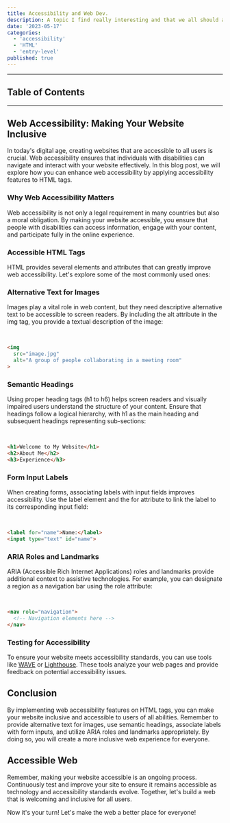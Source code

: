 ```yaml
---
title: Accessibility and Web Dev.
description: A topic I find really interesting and that we all should add to our skills tree.
date: '2023-05-17'
categories:
  - 'accessibility'
  - 'HTML'
  - 'entry-level'
published: true
---
```


---

## Table of Contents

---

## Web Accessibility: Making Your Website Inclusive
In today's digital age, creating websites that are accessible to all users is crucial. Web accessibility ensures that individuals with disabilities can navigate and interact with your website effectively. In this blog post, we will explore how you can enhance web accessibility by applying accessibility features to HTML tags.

### Why Web Accessibility Matters
Web accessibility is not only a legal requirement in many countries but also a moral obligation. By making your website accessible, you ensure that people with disabilities can access information, engage with your content, and participate fully in the online experience.

### Accessible HTML Tags
HTML provides several elements and attributes that can greatly improve web accessibility. Let's explore some of the most commonly used ones:

### Alternative Text for Images
Images play a vital role in web content, but they need descriptive alternative text to be accessible to screen readers. By including the alt attribute in the img tag, you provide a textual description of the image:

<br/>

```html
<img 
  src="image.jpg"
  alt="A group of people collaborating in a meeting room"
>
```
### Semantic Headings
Using proper heading tags (h1 to h6) helps screen readers and visually impaired users understand the structure of your content. Ensure that headings follow a logical hierarchy, with h1 as the main heading and subsequent headings representing sub-sections:

<br/>

```html
<h1>Welcome to My Website</h1>
<h2>About Me</h2>
<h3>Experience</h3>
```

### Form Input Labels
When creating forms, associating labels with input fields improves accessibility. Use the label element and the for attribute to link the label to its corresponding input field:

<br/>

```html
<label for="name">Name:</label>
<input type="text" id="name">
```

### ARIA Roles and Landmarks
ARIA (Accessible Rich Internet Applications) roles and landmarks provide additional context to assistive technologies. For example, you can designate a region as a navigation bar using the role attribute:

<br/>

```html
<nav role="navigation">
  <!-- Navigation elements here -->
</nav>
```

### Testing for Accessibility
To ensure your website meets accessibility standards, you can use tools like [WAVE](https://wave.webaim.org/) or [Lighthouse](https://developer.chrome.com/docs/lighthouse/accessibility/). These tools analyze your web pages and provide feedback on potential accessibility issues.

## Conclusion
By implementing web accessibility features on HTML tags, you can make your website inclusive and accessible to users of all abilities. Remember to provide alternative text for images, use semantic headings, associate labels with form inputs, and utilize ARIA roles and landmarks appropriately. By doing so, you will create a more inclusive web experience for everyone.

## Accessible Web

Remember, making your website accessible is an ongoing process. Continuously test and improve your site to ensure it remains accessible as technology and accessibility standards evolve. Together, let's build a web that is welcoming and inclusive for all users.

Now it's your turn! Let's make the web a better place for everyone!